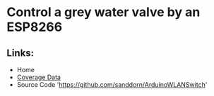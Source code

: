 # Control a grey water valve by an ESP8266
## Links:
* Home
* [Coverage Data](/coverage)
* Source Code 'https://github.com/sanddorn/ArduinoWLANSwitch'
